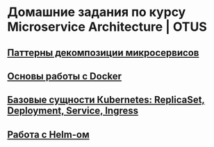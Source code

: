 # Домашние задания по курсу Microservice Architecture | OTUS

## [Паттерны декомпозиции микросервисов](01_decompose/README.md)

## [Основы работы с Docker](02_docker/README.md)

## [Базовые сущности Кubernetes: ReplicaSet, Deployment, Service, Ingress](03_k8s/README.md)

## [Работа с Helm-ом](04_helm/README.md)